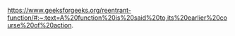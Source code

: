 https://www.geeksforgeeks.org/reentrant-function/#:~:text=A%20function%20is%20said%20to,its%20earlier%20course%20of%20action.